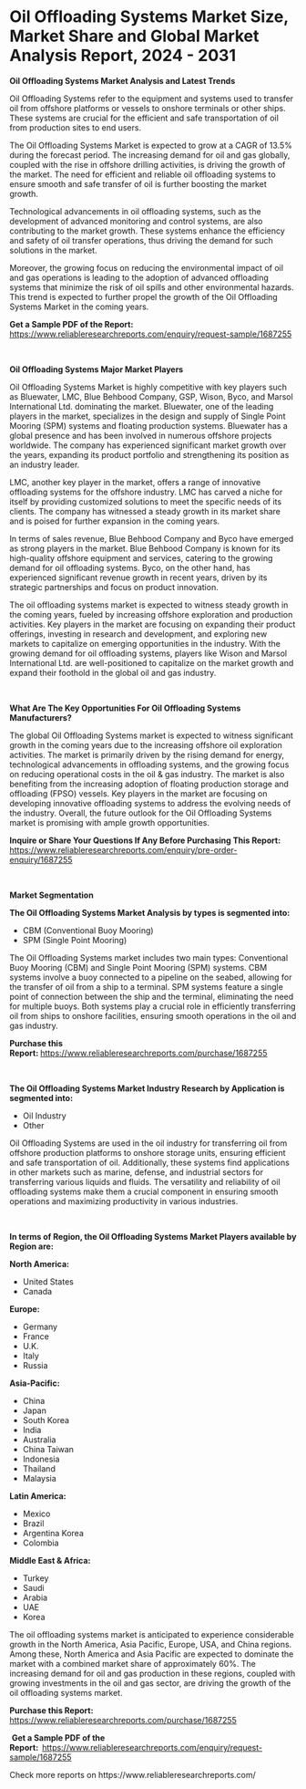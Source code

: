 <p><h1>Oil Offloading Systems Market Size, Market Share and Global Market Analysis Report, 2024 - 2031</h1></p><p><strong>Oil Offloading Systems Market Analysis and Latest Trends</strong></p>
<p><p>Oil Offloading Systems refer to the equipment and systems used to transfer oil from offshore platforms or vessels to onshore terminals or other ships. These systems are crucial for the efficient and safe transportation of oil from production sites to end users.</p><p>The Oil Offloading Systems Market is expected to grow at a CAGR of 13.5% during the forecast period. The increasing demand for oil and gas globally, coupled with the rise in offshore drilling activities, is driving the growth of the market. The need for efficient and reliable oil offloading systems to ensure smooth and safe transfer of oil is further boosting the market growth.</p><p>Technological advancements in oil offloading systems, such as the development of advanced monitoring and control systems, are also contributing to the market growth. These systems enhance the efficiency and safety of oil transfer operations, thus driving the demand for such solutions in the market.</p><p>Moreover, the growing focus on reducing the environmental impact of oil and gas operations is leading to the adoption of advanced offloading systems that minimize the risk of oil spills and other environmental hazards. This trend is expected to further propel the growth of the Oil Offloading Systems Market in the coming years.</p></p>
<p><strong>Get a Sample PDF of the Report:&nbsp;</strong> <a href="https://www.reliableresearchreports.com/enquiry/request-sample/1687255">https://www.reliableresearchreports.com/enquiry/request-sample/1687255</a></p>
<p>&nbsp;</p>
<p><strong>Oil Offloading Systems Major Market Players</strong></p>
<p><p>Oil Offloading Systems Market is highly competitive with key players such as Bluewater, LMC, Blue Behbood Company, GSP, Wison, Byco, and Marsol International Ltd. dominating the market. Bluewater, one of the leading players in the market, specializes in the design and supply of Single Point Mooring (SPM) systems and floating production systems. Bluewater has a global presence and has been involved in numerous offshore projects worldwide. The company has experienced significant market growth over the years, expanding its product portfolio and strengthening its position as an industry leader.</p><p>LMC, another key player in the market, offers a range of innovative offloading systems for the offshore industry. LMC has carved a niche for itself by providing customized solutions to meet the specific needs of its clients. The company has witnessed a steady growth in its market share and is poised for further expansion in the coming years.</p><p>In terms of sales revenue, Blue Behbood Company and Byco have emerged as strong players in the market. Blue Behbood Company is known for its high-quality offshore equipment and services, catering to the growing demand for oil offloading systems. Byco, on the other hand, has experienced significant revenue growth in recent years, driven by its strategic partnerships and focus on product innovation.</p><p>The oil offloading systems market is expected to witness steady growth in the coming years, fueled by increasing offshore exploration and production activities. Key players in the market are focusing on expanding their product offerings, investing in research and development, and exploring new markets to capitalize on emerging opportunities in the industry. With the growing demand for oil offloading systems, players like Wison and Marsol International Ltd. are well-positioned to capitalize on the market growth and expand their foothold in the global oil and gas industry.</p></p>
<p>&nbsp;</p>
<p><strong>What Are The Key Opportunities For Oil Offloading Systems Manufacturers?</strong></p>
<p><p>The global Oil Offloading Systems market is expected to witness significant growth in the coming years due to the increasing offshore oil exploration activities. The market is primarily driven by the rising demand for energy, technological advancements in offloading systems, and the growing focus on reducing operational costs in the oil & gas industry. The market is also benefiting from the increasing adoption of floating production storage and offloading (FPSO) vessels. Key players in the market are focusing on developing innovative offloading systems to address the evolving needs of the industry. Overall, the future outlook for the Oil Offloading Systems market is promising with ample growth opportunities.</p></p>
<p><strong>Inquire or Share Your Questions If Any Before Purchasing This Report:</strong> <a href="https://www.reliableresearchreports.com/enquiry/pre-order-enquiry/1687255">https://www.reliableresearchreports.com/enquiry/pre-order-enquiry/1687255</a></p>
<p>&nbsp;</p>
<p><strong>Market Segmentation</strong></p>
<p><strong>The Oil Offloading Systems Market Analysis by types is segmented into:</strong></p>
<p><ul><li>CBM (Conventional Buoy Mooring)</li><li>SPM (Single Point Mooring)</li></ul></p>
<p><p>The Oil Offloading Systems market includes two main types: Conventional Buoy Mooring (CBM) and Single Point Mooring (SPM) systems. CBM systems involve a buoy connected to a pipeline on the seabed, allowing for the transfer of oil from a ship to a terminal. SPM systems feature a single point of connection between the ship and the terminal, eliminating the need for multiple buoys. Both systems play a crucial role in efficiently transferring oil from ships to onshore facilities, ensuring smooth operations in the oil and gas industry.</p></p>
<p><strong>Purchase this Report:&nbsp;</strong><a href="https://www.reliableresearchreports.com/purchase/1687255">https://www.reliableresearchreports.com/purchase/1687255</a></p>
<p>&nbsp;</p>
<p><strong>The Oil Offloading Systems Market Industry Research by Application is segmented into:</strong></p>
<p><ul><li>Oil Industry</li><li>Other</li></ul></p>
<p><p>Oil Offloading Systems are used in the oil industry for transferring oil from offshore production platforms to onshore storage units, ensuring efficient and safe transportation of oil. Additionally, these systems find applications in other markets such as marine, defense, and industrial sectors for transferring various liquids and fluids. The versatility and reliability of oil offloading systems make them a crucial component in ensuring smooth operations and maximizing productivity in various industries.</p></p>
<p>&nbsp;</p>
<p><strong>In terms of Region, the Oil Offloading Systems Market Players available by Region are:</strong></p>
<p>
    <p> <strong> North America: </strong>
        <ul>
            <li>United States</li>
            <li>Canada</li>
        </ul>
        </p> 
    <p> <strong> Europe: </strong>
        <ul>
            <li>Germany</li>
            <li>France</li>
            <li>U.K.</li>
            <li>Italy</li>
            <li>Russia</li>
        </ul>
        </p> 
    <p> <strong> Asia-Pacific: </strong>
        <ul>
            <li>China</li>
            <li>Japan</li>
            <li>South Korea</li>
            <li>India</li>
            <li>Australia</li>
            <li>China Taiwan</li>
            <li>Indonesia</li>
            <li>Thailand</li>
            <li>Malaysia</li>
        </ul>
        </p> 
    <p> <strong> Latin America: </strong>
        <ul>
            <li>Mexico</li>
            <li>Brazil</li>
            <li>Argentina Korea</li>
            <li>Colombia</li>
        </ul>
        </p> 
    <p> <strong> Middle East & Africa: </strong>
        <ul>
            <li>Turkey</li>
            <li>Saudi</li>
            <li>Arabia</li>
            <li>UAE</li>
            <li>Korea</li>
        </ul>
    </p>
    </p>
<p><p>The oil offloading systems market is anticipated to experience considerable growth in the North America, Asia Pacific, Europe, USA, and China regions. Among these, North America and Asia Pacific are expected to dominate the market with a combined market share of approximately 60%. The increasing demand for oil and gas production in these regions, coupled with growing investments in the oil and gas sector, are driving the growth of the oil offloading systems market.</p></p>
<p><strong>Purchase this Report: </strong><a href="https://www.reliableresearchreports.com/purchase/1687255">https://www.reliableresearchreports.com/purchase/1687255</a></p>
<p>&nbsp;<strong>Get a Sample PDF of the Report:&nbsp;&nbsp;</strong><a href="https://www.reliableresearchreports.com/enquiry/request-sample/1687255">https://www.reliableresearchreports.com/enquiry/request-sample/1687255</a></p>
<p><strong></strong></p>
<p>Check more reports on https://www.reliableresearchreports.com/</p>
